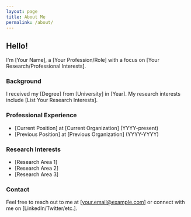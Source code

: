 ```yaml
---
layout: page
title: About Me
permalink: /about/
---
```


## Hello!

I'm [Your Name], a [Your Profession/Role] with a focus on [Your Research/Professional Interests]. 

### Background

I received my [Degree] from [University] in [Year]. My research interests include [List Your Research Interests].

### Professional Experience

- [Current Position] at [Current Organization] (YYYY-present)
- [Previous Position] at [Previous Organization] (YYYY-YYYY)

### Research Interests

- [Research Area 1]
- [Research Area 2]
- [Research Area 3]

### Contact

Feel free to reach out to me at [your.email@example.com] or connect with me on [LinkedIn/Twitter/etc.].